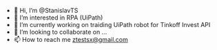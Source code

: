 - 👋 Hi, I’m @StanislavTS
- 👀 I’m interested in RPA (UiPath)
- 🌱 I’m currently working on traiding UiPath robot for Tinkoff Invest API
- 💞️ I’m looking to collaborate on ...
- 📫 How to reach me ztestsx@gmail.com

<!---
StanislavTS/StanislavTS is a ✨ special ✨ repository because its `README.md` (this file) appears on your GitHub profile.
You can click the Preview link to take a look at your changes.
--->
